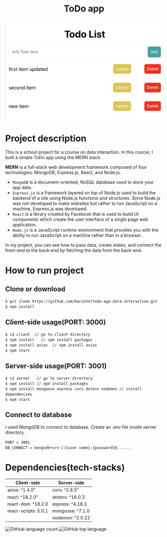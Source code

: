 <h1 align="center">ToDo app</h1>

![Home page](client/src/images/todo-app.png)

# Project description

This is a school project for a course on data interaction. In this course, I built a simple ToDo app using the MERN stack.

__MERN__ is a full-stack web development framework composed of four technologies: MongoDB, Express.js, React, and Node.js.

- `MongoDB` is a document-oriented, NoSQL database used to store your app data.
- `Express.js` is a framework layered on top of Node.js used to build the backend of a site using Node.js functions and structures. Since Node.js was not developed to make websites but rather to run JavaScript on a machine, Express.js was developed.
- `React` is a library created by Facebook that is used to build UI components which create the user interface of a single page web application.
- `Node.js` is a JavaScript runtime environment that provides you with the ability to run JavaScript on a machine rather than in a browser.

In my project, you can see how to pass data, create states, and connect the front-end to the back-end by fetching the data from the back-end.

# How to run project

## Clone or download
`$ git clone https://github.com/KarinSV/todo-app-data-interaction.git`<br>
`$ npm install`

## Client-side usage(PORT: 3000)

`$ cd client  // go to client directory`<br>
`$ npm install   // npm install packages`<br>
`$ npm install axios  // npm install axios`<br>
`$ npm start`<br>

## Server-side usage(PORT: 3001)

`$ cd server   // go to server directory`<br>
`$ npm install // npm install packages`<br>
`$ npm install mongoose express cors dotenv nodemon // install dependencies`<br>
`$ npm start` <br>

## Connect to database

I used MongoDB to connect to database. Create an .env file inside server directory. 

`PORT = 3001`<br>
`DB_CONNECT = mongodb+srv://{user name}:{password}@......`

# Dependencies(tech-stacks)

| Client-side | Server-side |
|-------------|-------------|
| axios: ^1.4.0" | cors: ^2.8.5" |
|react: ^18.2.0" | dotenv: ^16.0.3 |
|react-dom: ^18.2.0| express: ^4.18.2 |
|react-scripts: 5.0.1| mongoose: ^7.1.0 |
|                    | nodemon: ^2.0.22 |

![GitHub language count](https://img.shields.io/github/languages/count/KarinSV/todo-app-data-interaction)
![GitHub top language](https://img.shields.io/github/languages/top/KarinSV/todo-app-data-interaction?color=yellow)
